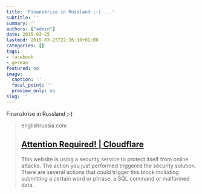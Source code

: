 ```yaml
---
title: 'Finanzkrise in Russland ;-) ...'
subtitle: ''
summary: ''
authors: ["admin"]
date: 2015-03-25
lastmod: 2015-03-25T22:36:10+01:00
categories: []
tags:
- facebook
- german
featured: no
image:
  caption: ''
  focal_point: ''
  preview_only: no
slug: ''
---
```

Finanzkrise in Russland ;-)
> englishrussia.com
> ## [Attention Required! | Cloudflare](http://englishrussia.com/2015/03/24/moscow-the-great-kremlin-palace/)
>
>This website is using a security service to protect itself from online attacks. The action you just performed triggered the security solution. There are several actions that could trigger this block including submitting a certain word or phrase, a SQL command or malformed data.



